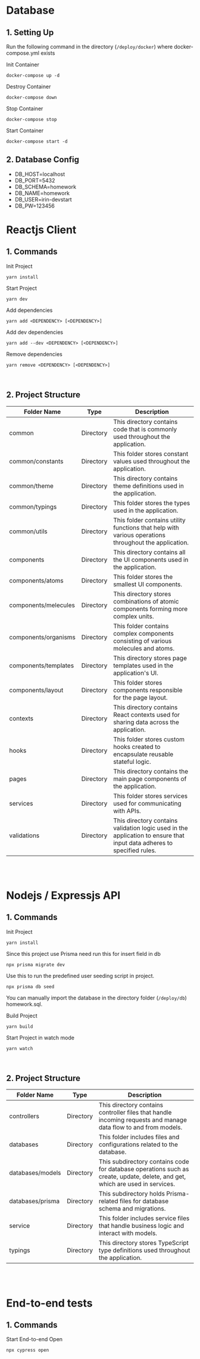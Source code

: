 # Database

## 1. Setting Up

Run the following command in the directory (`/deploy/docker`) where docker-compose.yml exists<br/>

Init Container

```
docker-compose up -d
```

Destroy Container

```
docker-compose down
```

Stop Container

```
docker-compose stop
```

Start Container

```
docker-compose start -d
```

## 2. Database Config

- DB_HOST=localhost
- DB_PORT=5432
- DB_SCHEMA=homework
- DB_NAME=homework
- DB_USER=irin-devstart
- DB_PW=123456

# Reactjs Client

## 1. Commands

Init Project

```
yarn install
```

Start Project

```
yarn dev
```

Add dependencies

```
yarn add <DEPENDENCY> [<DEPENDENCY>]
```

Add dev dependencies

```
yarn add --dev <DEPENDENCY> [<DEPENDENCY>]
```

Remove dependencies

```
yarn remove <DEPENDENCY> [<DEPENDENCY>]
```

<br />

## 2. Project Structure

| Folder Name          | Type      | Description                                                                                                            |
| -------------------- | --------- | ---------------------------------------------------------------------------------------------------------------------- |
| common               | Directory | This directory contains code that is commonly used throughout the application.                                         |
| common/constants     | Directory | This folder stores constant values used throughout the application.                                                    |
| common/theme         | Directory | This directory contains theme definitions used in the application.                                                     |
| common/typings       | Directory | This folder stores the types used in the application.                                                                  |
| common/utils         | Directory | This folder contains utility functions that help with various operations throughout the application.                   |
| components           | Directory | This directory contains all the UI components used in the application.                                                 |
| components/atoms     | Directory | This folder stores the smallest UI components.                                                                         |
| components/melecules | Directory | This directory stores combinations of atomic components forming more complex units.                                    |
| components/organisms | Directory | This folder contains complex components consisting of various molecules and atoms.                                     |
| components/templates | Directory | This directory stores page templates used in the application's UI.                                                     |
| components/layout    | Directory | This folder stores components responsible for the page layout.                                                         |
| contexts             | Directory | This directory contains React contexts used for sharing data across the application.                                   |
| hooks                | Directory | This folder stores custom hooks created to encapsulate reusable stateful logic.                                        |
| pages                | Directory | This directory contains the main page components of the application.                                                   |
| services             | Directory | This folder stores services used for communicating with APIs.                                                          |
| validations          | Directory | This directory contains validation logic used in the application to ensure that input data adheres to specified rules. |

<br />
<br />

# Nodejs / Expressjs API

## 1. Commands

Init Project

```
yarn install
```

Since this project use Prisma need run this for insert field in db

```
npx prisma migrate dev
```

Use this to run the predefined user seeding script in project.

```
npx prisma db seed
```

You can manually import the database in the directory folder (`/deploy/db`) homework.sql.

Build Project

```
yarn build
```

Start Project in watch mode

```
yarn watch
```

<br />

## 2. Project Structure

| Folder Name      | Type      | Description                                                                                                                  |
| ---------------- | --------- | ---------------------------------------------------------------------------------------------------------------------------- |
| controllers      | Directory | This directory contains controller files that handle incoming requests and manage data flow to and from models.              |
| databases        | Directory | This folder includes files and configurations related to the database.                                                       |
| databases/models | Directory | This subdirectory contains code for database operations such as create, update, delete, and get, which are used in services. |
| databases/prisma | Directory | This subdirectory holds Prisma-related files for database schema and migrations.                                             |
| service          | Directory | This folder includes service files that handle business logic and interact with models.                                      |
| typings          | Directory | This directory stores TypeScript type definitions used throughout the application.                                           |

<br />
<br />

# End-to-end tests

## 1. Commands

Start End-to-end Open

```
npx cypress open
```
